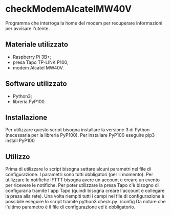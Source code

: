 # checkModemAlcatelMW40V
 Programma che interroga la home del modem per recuperare informazioni per avvisare l'utente.

## Materiale utilizzato
 - Raspberry Pi 3B+;
 - presa Tapo TP-LINK P100;
 - modem Alcatel MW40V.

## Software utilizzato
 - Python3;
 - libreria PyP100.

## Installazione
Per utilizzare questo script bisogna installare la versione 3 di Python (necessaria per la libreria PyP100).
Per installare PyP100 eseguire
pip3 install PyP100

## Utilizzo
Prima di utilizzare lo script bisogna settare alcuni parametri nel file di configurazione. I parametri sono tutti obbligatori (per il momento). Per utilizzare le notifiche IFTTT bisogna avere un account e creare un evento per ricevere le notifiche. Per poter utilizzare la presa Tapo c'è bisogno di configurarla tramite l'app Tapo (quindi bisogna creare l'account e collegare la presa alla rete).
Una volta riempiti tutti i campi nel file di configurazione è possibile eseguire lo script tramite
python3 check.py ./config
Da notare che l'ultimo parametro è il file di configurazione ed è obbligatorio.